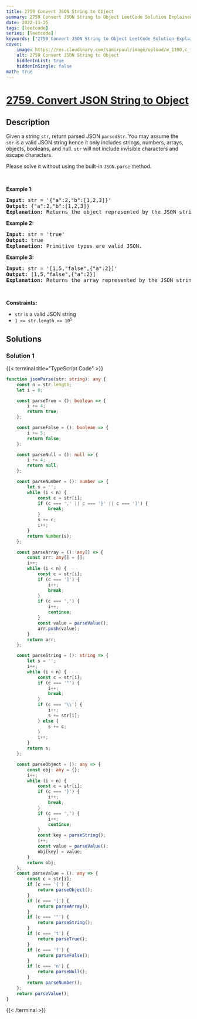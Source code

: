 ```yaml
---
title: 2759 Convert JSON String to Object
summary: 2759 Convert JSON String to Object LeetCode Solution Explained
date: 2022-11-25
tags: [leetcode]
series: [leetcode]
keywords: ["2759 Convert JSON String to Object LeetCode Solution Explained in all languages", "2759 Convert JSON String to Object", "LeetCode", "leetcode solution in Python3 C++ Java Go PHP Ruby Swift TypeScript Rust C# JavaScript C", "GeeksforGeeks", "InterviewBit", "Coding Ninjas", "HackerRank", "HackerEarth", "CodeChef", "TopCoder", "AlgoExpert", "freeCodeCamp", "Codeforces", "GitHub", "AtCoder", "Samir Paul"]
cover:
    image: https://res.cloudinary.com/samirpaul/image/upload/w_1100,c_fit,co_rgb:FFFFFF,l_text:Arial_75_bold:2759 Convert JSON String to Object - Solution Explained/problem-solving.webp
    alt: 2759 Convert JSON String to Object
    hiddenInList: true
    hiddenInSingle: false
math: true
---
```



# [2759. Convert JSON String to Object](https://leetcode.com/problems/convert-json-string-to-object)


## Description

<p>Given a string <code>str</code>, return parsed JSON&nbsp;<code>parsedStr</code>.&nbsp;You may assume the <code>str</code>&nbsp;is a valid JSON string hence it only includes strings, numbers, arrays, objects, booleans, and null. <code>str</code>&nbsp;will not include invisible characters and escape characters.&nbsp;</p>

<p>Please solve it without using the built-in&nbsp;<code>JSON.parse</code>&nbsp;method.</p>

<p>&nbsp;</p>
<p><strong class="example">Example 1:</strong></p>

<pre>
<strong>Input:</strong> str = &#39;{&quot;a&quot;:2,&quot;b&quot;:[1,2,3]}&#39;
<strong>Output:</strong> {&quot;a&quot;:2,&quot;b&quot;:[1,2,3]}
<strong>Explanation:</strong>&nbsp;Returns the object represented by the JSON string.</pre>

<p><strong class="example">Example 2:</strong></p>

<pre>
<strong>Input:</strong> str = &#39;true&#39;
<strong>Output:</strong> true
<strong>Explanation:</strong> Primitive types are valid JSON.</pre>

<p><strong class="example">Example 3:</strong></p>

<pre>
<strong>Input:</strong> str = &#39;[1,5,&quot;false&quot;,{&quot;a&quot;:2}]&#39;
<strong>Output:</strong> [1,5,&quot;false&quot;,{&quot;a&quot;:2}]
<strong>Explanation:</strong> Returns the array represented by the JSON string.</pre>

<p>&nbsp;</p>
<p><strong>Constraints:</strong></p>

<ul>
	<li><code>str</code> is a valid JSON string</li>
	<li><code>1 &lt;= str.length &lt;= 10<sup>5</sup></code></li>
</ul>

## Solutions

### Solution 1

<!-- tabs:start -->

{{< terminal title="TypeScript Code" >}}
```ts
function jsonParse(str: string): any {
    const n = str.length;
    let i = 0;

    const parseTrue = (): boolean => {
        i += 4;
        return true;
    };

    const parseFalse = (): boolean => {
        i += 5;
        return false;
    };

    const parseNull = (): null => {
        i += 4;
        return null;
    };

    const parseNumber = (): number => {
        let s = '';
        while (i < n) {
            const c = str[i];
            if (c === ',' || c === '}' || c === ']') {
                break;
            }
            s += c;
            i++;
        }
        return Number(s);
    };

    const parseArray = (): any[] => {
        const arr: any[] = [];
        i++;
        while (i < n) {
            const c = str[i];
            if (c === ']') {
                i++;
                break;
            }
            if (c === ',') {
                i++;
                continue;
            }
            const value = parseValue();
            arr.push(value);
        }
        return arr;
    };

    const parseString = (): string => {
        let s = '';
        i++;
        while (i < n) {
            const c = str[i];
            if (c === '"') {
                i++;
                break;
            }
            if (c === '\\') {
                i++;
                s += str[i];
            } else {
                s += c;
            }
            i++;
        }
        return s;
    };

    const parseObject = (): any => {
        const obj: any = {};
        i++;
        while (i < n) {
            const c = str[i];
            if (c === '}') {
                i++;
                break;
            }
            if (c === ',') {
                i++;
                continue;
            }
            const key = parseString();
            i++;
            const value = parseValue();
            obj[key] = value;
        }
        return obj;
    };
    const parseValue = (): any => {
        const c = str[i];
        if (c === '{') {
            return parseObject();
        }
        if (c === '[') {
            return parseArray();
        }
        if (c === '"') {
            return parseString();
        }
        if (c === 't') {
            return parseTrue();
        }
        if (c === 'f') {
            return parseFalse();
        }
        if (c === 'n') {
            return parseNull();
        }
        return parseNumber();
    };
    return parseValue();
}
```
{{< /terminal >}}

<!-- tabs:end -->

<!-- end -->
